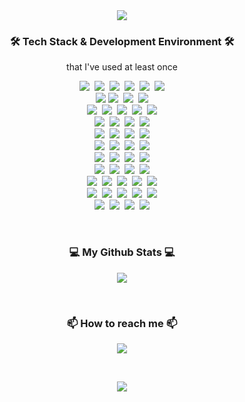 <div align="center"><img src="https://capsule-render.vercel.app/api?type=waving&color=auto&height=300&section=header&text=Hi%20there%20👋&fontSize=75&animation=fadeIn&fontAlignY=38&desc=%This%20is%20CodeDiary18's%20GitHub!&descAlignY=60&descAlign=62"/></div>
<h3 align="center">🛠 Tech Stack & Development Environment 🛠</h3>
<p align="center"> that I've used at least once </p>
<!-- https://simpleicons.org/ -->
<p align="center">
  <img src="https://img.shields.io/badge/Python-3766AB?style=flat-square&logo=Python&logoColor=white"/>&nbsp;
  <img src="https://img.shields.io/badge/C-A8B9CC?style=flat-square&logo=C&logoColor=white"/>&nbsp;
  <img src="https://img.shields.io/badge/C++-00599C?style=flat-square&logo=C%2B%2B&logoColor=white"/>&nbsp;
  <img src="https://img.shields.io/badge/Java-007396?style=flat-square&logo=Java&logoColor=white"/>&nbsp;
  <img src="https://img.shields.io/badge/HTML-E34F26?style=flat-square&logo=HTML5&logoColor=white"/>&nbsp;
  <img src="https://img.shields.io/badge/css-1572B6?style=flat-square&logo=css3&logoColor=white"/>
  <br>
  <img src="https://img.shields.io/badge/Javascript-ffb13b?style=flat-square&logo=javascript&logoColor=white"/>
  <img src="https://img.shields.io/badge/Bootstrap-7952B3?style=flat-square&logo=Bootstrap&logoColor=white"/>&nbsp;
  <img src="https://img.shields.io/badge/Thymeleaf-005F0F?style=flat-square&logo=Thymeleaf&logoColor=white"/>&nbsp;
  <img src="https://img.shields.io/badge/TypeScript-3178C6?style=flat-square&logo=TypeScript&logoColor=white"/>
  <br>
  <img src="https://img.shields.io/badge/jQuery-0769AD?style=flat-square&logo=jQuery&logoColor=white"/>&nbsp;
  <img src="https://img.shields.io/badge/React-61DAFB?style=flat-square&logo=React&logoColor=white"/>&nbsp;
  <img src="https://img.shields.io/badge/PHP-777BB4?style=flat-square&logo=PHP&logoColor=white"/>&nbsp;
  <img src="https://img.shields.io/badge/Apache-D22128?style=flat-square&logo=Apache&logoColor=white"/>&nbsp;
  <img src="https://img.shields.io/badge/Ethereum-3C3C3D?style=flat-square&logo=Ethereum&logoColor=white">
  <br>
  <img src="https://img.shields.io/badge/Spring-6DB33F?style=flat-square&logo=Spring&logoColor=white"/>&nbsp;
  <img src="https://img.shields.io/badge/SpringBoot-6DB33F?style=flat-square&logo=SpringBoot&logoColor=white"/>&nbsp;
  <img src="https://img.shields.io/badge/NGINX-009639?style=flat-square&logo=NGINX&logoColor=white">&nbsp;
  <img src="https://img.shields.io/badge/Apache Tomcat-F8DC75?style=flat-square&logo=Apache Tomcat&logoColor=white"/>
  <br>
  <img src="https://img.shields.io/badge/Android Studio-3DDC84?style=flat-square&logo=Android%20Studio&logoColor=white"/>&nbsp;
  <img src="https://img.shields.io/badge/Postman-FF6C37?style=flat-square&logo=Postman&logoColor=white"/>&nbsp;
  <img src="https://img.shields.io/badge/Swagger-85EA2D?style=flat-square&logo=Swagger&logoColor=white"/>&nbsp;
  <img src="https://img.shields.io/badge/Jupyter-F37626?style=flat-square&logo=Jupyter&logoColor=white">
  <br>
  <img src="https://img.shields.io/badge/Django-092E20?style=flat-square&logo=Django&logoColor=white"/>&nbsp;
  <img src="https://img.shields.io/badge/Eclipse%20IDE-2C2255?style=flat-square&logo=Eclipse%20IDE&logoColor=white"/>&nbsp;
  <img src="https://img.shields.io/badge/IntelliJ%20IDEA-000000?style=flat-square&logo=IntelliJ%20IDEA&logoColor=white"/>&nbsp;
  <img src="https://img.shields.io/badge/Anaconda-44A833?&style=flat-square&logo=Anaconda&logoColor=white"/>
  <br>
  <img src="https://img.shields.io/badge/Xcode-147EFB?style=flat-square&logo=Xcode&logoColor=white"/>&nbsp;
  <img src="https://img.shields.io/badge/PyCharm-000000?style=flat-square&logo=PyCharm&logoColor=white"/>&nbsp;
  <img src="https://img.shields.io/badge/Google Colab-F9AB00?style=flat-square&logo=Google%20Colab&logoColor=white"/>&nbsp;
  <img src="https://img.shields.io/badge/TensorFlow-FF6F00?style=flat-square&logo=TensorFlow&logoColor=white"/>
  <br>
  <img src="https://img.shields.io/badge/npm-CB3837?style=flat-square&logo=npm&logoColor=white"/>&nbsp;
  <img src="https://img.shields.io/badge/Visual%20Studio%20Code-007ACC?style=flat-square&logo=Visual%20Studio%20Code&logoColor=white"/>&nbsp;
  <img src="https://img.shields.io/badge/Amazon AWS-232F3E?style=flat-square&logo=Amazon%20AWS&logoColor=white"/>&nbsp;
  <img src="https://img.shields.io/badge/Git-609926?style=flat-square&logo=Git&logoColor=white"/>
  <br>
  <img src="https://img.shields.io/badge/macOS-000000?style=flat-square&logo=macOS&logoColor=white"/>&nbsp;
  <img src="https://img.shields.io/badge/Ubuntu-E95420?style=flat-square&logo=Ubuntu&logoColor=white"/>&nbsp;
  <img src="https://img.shields.io/badge/oracle-F80000?style=flat-square&logo=Oracle&logoColor=white"/>&nbsp;
  <img src="https://img.shields.io/badge/GitLab-FCA121?style=flat-square&logo=GitLab&logoColor=white"/>&nbsp;
  <img src="https://img.shields.io/badge/GitHub-181717?style=flat-square&logo=GitHub&logoColor=white"/>
  <br>
  <img src="https://img.shields.io/badge/CentOS-262577?style=flat-square&logo=CentOS&logoColor=white"/>&nbsp;
  <img src="https://img.shields.io/badge/MySQL-4479A1?style=flat-square&logo=MySQL&logoColor=white"/>&nbsp;
  <img src="https://img.shields.io/badge/SQLite-003B57?style=flat-square&logo=SQLite&logoColor=white"/>&nbsp;
  <img src="https://img.shields.io/badge/Docker-2496ED?style=flat-square&logo=Docker&logoColor=white"/>&nbsp;
  <img src="https://img.shields.io/badge/Atom-66595C?style=flat-square&logo=Atom&logoColor=white"/>
  <br>
  <img src="https://img.shields.io/badge/Windows-0078D6?style=flat-square&logo=Windows&logoColor=white"/>&nbsp;
  <img src="https://img.shields.io/badge/PostgreSQL-4169E1?style=flat-square&logo=PostgreSQL&logoColor=white"/>&nbsp;
  <img src="https://img.shields.io/badge/Markdown-000000?style=flat-square&logo=Markdown&logoColor=white"/>&nbsp;
  <img src="https://img.shields.io/badge/VMware-607078?style=flat-square&logo=vmware&logoColor=white"/>
  <br>
</p>
<br>

<h3 align="center">💻 My Github Stats 💻</h3>
<p align="center"><img src="https://github-readme-stats.vercel.app/api?username=CodeDiary18&show_icons=true"></p>
<br>

<h3 align="center">📫 How to reach me 📫</h3>
<p align="center">
  <a href="mailto:codediary18@gmail.com"><img src="https://img.shields.io/badge/Gmail-d14836?style=flat-square&logo=Gmail&logoColor=white&link=codediary18@gmail.com"/></a>
</p>
<br>

<p align="center">
<a href="https://hits.seeyoufarm.com"><img src="https://hits.seeyoufarm.com/api/count/incr/badge.svg?url=https%3A%2F%2Fgithub.com%2FCodeDiary18%2Fhit-counter&count_bg=%23A4E772&title_bg=%234CB019&icon=github.svg&icon_color=%23E7E7E7&title=&edge_flat=false"/></a>
</p>
